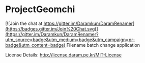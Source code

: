 ProjectGeomchi
==============

[![Join the chat at https://gitter.im/Daramkun/DaramRenamer](https://badges.gitter.im/Join%20Chat.svg)](https://gitter.im/Daramkun/DaramRenamer?utm_source=badge&utm_medium=badge&utm_campaign=pr-badge&utm_content=badge)
Filename batch change application

License Details:
http://license.daram.pe.kr/MIT-License
